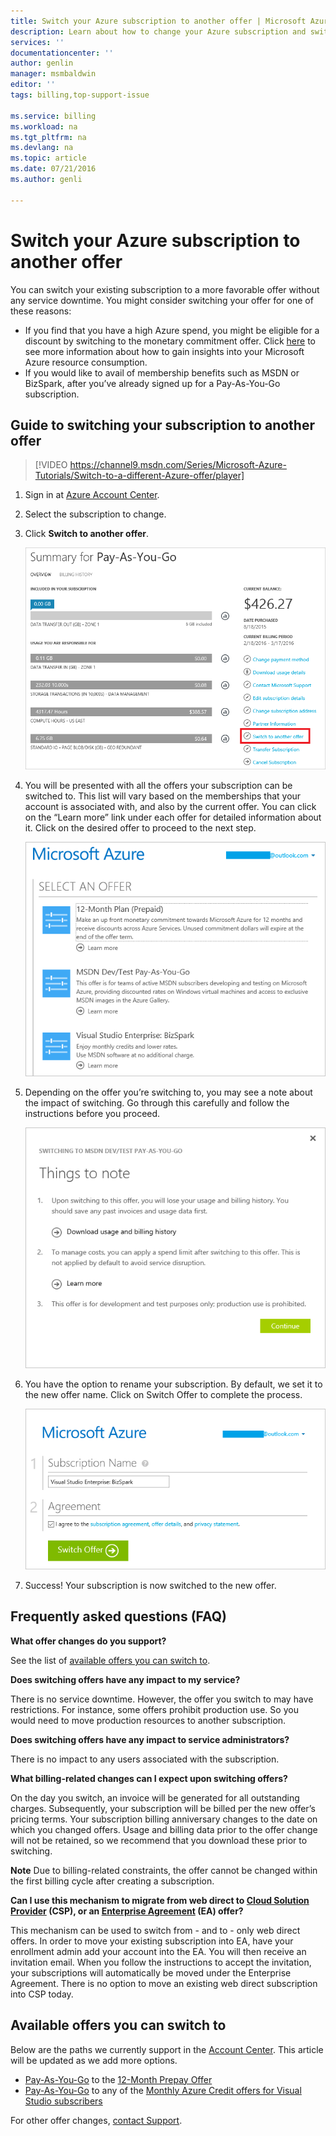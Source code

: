 ```yaml
---
title: Switch your Azure subscription to another offer | Microsoft Azure
description: Learn about how to change your Azure subscription and switch it to a different Azure offer using the subscription management portal
services: ''
documentationcenter: ''
author: genlin
manager: msmbaldwin
editor: ''
tags: billing,top-support-issue

ms.service: billing
ms.workload: na
ms.tgt_pltfrm: na
ms.devlang: na
ms.topic: article
ms.date: 07/21/2016
ms.author: genli

---
```

# Switch your Azure subscription to another offer
You can switch your existing subscription to a more favorable offer without any service downtime. You might consider switching your offer for one of these reasons:

* If you find that you have a high Azure spend, you might be eligible for a discount by switching to the monetary commitment offer. Click [here](billing-usage-rate-card-overview.md) to see more information about how to gain insights into your Microsoft Azure resource consumption.
* If you would like to avail of membership benefits such as MSDN or BizSpark, after you’ve already signed up for a Pay-As-You-Go subscription.

## Guide to switching your subscription to another offer
> [!VIDEO https://channel9.msdn.com/Series/Microsoft-Azure-Tutorials/Switch-to-a-different-Azure-offer/player]
> 
> 
> 

1. Sign in at [Azure Account Center](https://account.windowsazure.com/Subscriptions).
2. Select the subscription to change.
3. Click **Switch to another offer**.
   
   ![siwtchbutton](.\\media\\billing-how-to-switch-azure-offer\\switchbutton.png)
4. You will be presented with all the offers your subscription can be switched to.  This list will vary based on the memberships that your account is associated with, and also by the current offer. You can click on the “Learn more” link under each offer for detailed information about it. Click on the desired offer to proceed to the next step.
   
   ![selectoffer](.\\media\\billing-how-to-switch-azure-offer\\selectoffer.png)
5. Depending on the offer you’re switching to, you may see a note about the impact of switching. Go through this carefully and follow the instructions before you proceed.
   
   ![thingstonote](.\\media\\billing-how-to-switch-azure-offer\\thingstonote.png)
6. You have the option to rename your subscription. By default, we set it to the new offer name. Click on Switch Offer to complete the process.
   
   ![confirmpage](.\\media\\billing-how-to-switch-azure-offer\\confirmpage.png)
7. Success! Your subscription is now switched to the new offer.

## Frequently asked questions (FAQ)
**What offer changes do you support?**

See the list of [available offers you can switch to](#available-offers-you-can-switch-to).

**Does switching offers have any impact to my service?**

There is no service downtime. However, the offer you switch to may have restrictions. For instance, some offers prohibit production use. So you would need to move production resources to another subscription.

**Does switching offers have any impact to service administrators?**

There is no impact to any users associated with the subscription.

**What billing-related changes can I expect upon switching offers?**

On the day you switch, an invoice will be generated for all outstanding charges. Subsequently, your subscription will be billed per the new offer’s pricing terms. Your subscription billing anniversary changes to the date on which you changed offers. Usage and billing data prior to the offer change will not be retained, so we recommend that you download these prior to switching.

**Note** Due to billing-related constraints, the offer cannot be changed within the first billing cycle after creating a subscription.

**Can I use this mechanism to migrate from web direct to [Cloud
 Solution Provider](https://partner.microsoft.com/Solutions/cloud-reseller-overview) (CSP), or an [Enterprise Agreement](https://azure.microsoft.com/pricing/enterprise-agreement/) (EA) offer?**

This mechanism can be used to switch from - and to - only web direct offers. In order to move your existing subscription into EA, have your enrollment admin add your account into the EA. You will then receive an invitation email. When you follow the instructions to accept the invitation, your subscriptions will automatically be moved under the Enterprise Agreement. There is no option to move an existing web direct subscription into CSP today.

## Available offers you can switch to
Below are the paths we currently support in the [Account Center](https://account.windowsazure.com/Subscriptions). This article will be updated as we add more options. 

* [Pay-As-You-Go](https://azure.microsoft.com/offers/ms-azr-0003p/) to the [12-Month Prepay Offer](https://azure.microsoft.com/offers/ms-azr-0026p/)
* [Pay-As-You-Go](https://azure.microsoft.com/offers/ms-azr-0003p/) to any of the [Monthly Azure Credit offers for Visual Studio subscribers](https://azure.microsoft.com/pricing/member-offers/msdn-benefits-details/)

For other offer changes, [contact Support](http://go.microsoft.com/fwlink/?LinkID=619338).

